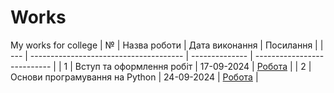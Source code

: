 # Works
My works for college
| №   | Назва роботи                           | Дата виконання | Посилання                   |
| --- | -------------------------------------- | -------------- | --------------------------- |
| 1   | Вступ та оформлення робіт              | 17-09-2024     | [Робота](./1_lab/)          |
| 2   | Основи програмування на Python         | 24-09-2024     | [Робота](./2_lab)           |